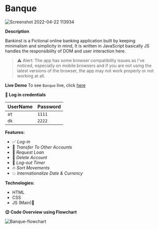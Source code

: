 # Banque

![Screenshot 2022-04-22 113934](https://user-images.githubusercontent.com/45622968/164613994-80127e2c-311b-4081-9ff7-9c29e2d66d80.png)

**Description**

Bankinst is a Fictional online banking application built by keeping minimalism and simplicity in mind, It is written in JavaScript basically JS handles the responsibility of DOM and user interaction here.
> ⚠ Alert: The app has some browser compatibility issues as I've noticed, especially on mobile browsers and if you are not using the latest versions of the browser, the app may not work properly or not working at all.

**Live Demo**
To see `Banque` live, click [here](https://deepak78956.github.io/Banque/)

**🔑 Log in credentials**

| UserName | Password |
| -------- | -------- |
| `at`     | `1111`   |
| `dk`     | `2222`   |

**Features:**

- ✅ _Log-in_
- 🎉 _Transfer To Other Accounts_
- 🚀 _Request Loan_
- 🎈 _Delete Account_
- 🔁 _Log-out Timer_
- 🔥 _Sort Movements_
- 💥 _Internationalize Date & Currency_

**Technologies:**

- HTML
- CSS
- JS (Main)🚀

**😉 Code Overview using Flowchart**

![Banque-flowchart](https://user-images.githubusercontent.com/45622968/164613285-2378e6f2-87c3-4dda-bc37-bbe8eb53dab8.png)
